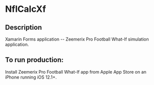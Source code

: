 # NflCalcXf

## Description
Xamarin Forms application -- Zeemerix Pro Football What-If simulation application.

## To run production:
Install Zeemerix Pro Football What-If app from Apple App Store on an iPhone running iOS 12.1+.
